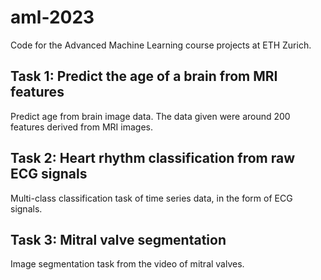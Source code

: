 # aml-2023
Code for the Advanced Machine Learning course projects at ETH Zurich.

## Task 1: Predict the age of a brain from MRI features
Predict age from brain image data. The data given were around 200 features derived from MRI images.

## Task 2: Heart rhythm classification from raw ECG signals
Multi-class classification task of time series data, in the form of ECG signals.

## Task 3: Mitral valve segmentation
Image segmentation task from the video of mitral valves.

